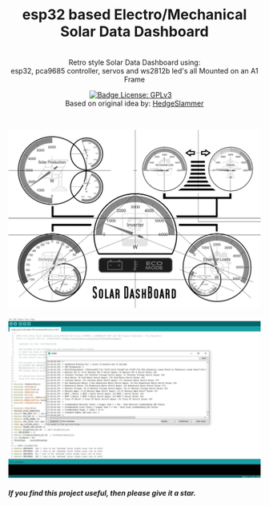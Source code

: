 <div align = center>
<h1>esp32 based Electro/Mechanical Solar Data Dashboard</h1>
  <br/>
Retro style Solar Data Dashboard using:
  <br/>
esp32, pca9685 controller, servos and ws2812b led's all Mounted on an A1 Frame

[![Badge License: GPLv3](https://img.shields.io/badge/License-GPLv3-brightgreen.svg)](https://www.gnu.org/licenses/gpl-3.0)
 &nbsp; &nbsp;
 <br/>
 Based on original idea by: [HedgeSlammer](https://powerforum.co.za/profile/27886-hedgeslammer/)
 <br/>
</div>
<br/>


![Screenshot of The Solar dashBoard.](https://raw.githubusercontent.com/rooftopsolarsa/esp32-Solar-Data-Dashboard/main/images/a1-layout-retro-dashboard-print-draft-test-black-white.jpg)
<br/>
<br/>
![Screenshot of The Solar dashBoard Serial Output.](https://raw.githubusercontent.com/rooftopsolarsa/esp32-Solar-Data-Dashboard/main/images/a1-layout-retro-dashboard-print-draft-test-black-white-serial-output.jpg)
<br/>

<h5>If you find this project useful, then please give it a star.</h5>
